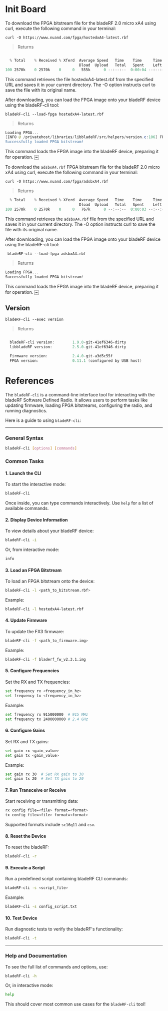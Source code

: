 # Init Board

To download the FPGA bitstream file for the bladeRF 2.0 micro xA4 using curl, execute the following command in your terminal:

```
curl -O https://www.nuand.com/fpga/hostedxA4-latest.rbf
```
> Returns
```powershell

  % Total    % Received % Xferd  Average Speed   Time    Time     Time  Current
                                 Dload  Upload   Total   Spent    Left  Speed
100 2570k    0 2570k    0     0   555k      0 --:--:--  0:00:04 --:--:--  607k
```

This command retrieves the file hostedxA4-latest.rbf from the specified URL and saves it in your current directory. The -O option instructs curl to save the file with its original name.

After downloading, you can load the FPGA image onto your bladeRF device using the bladeRF-cli tool:

```
bladeRF-cli --load-fpga hostedxA4-latest.rbf
```
> Returns
```powershell
Loading FPGA...
[INFO @ /privatehost/libraries/libbladeRF/src/helpers/version.c:106] FPGA version (v0.15.3) is newer than entries in libbladeRF's compatibility table. Please update libbladeRF if problems arise.
Successfully loaded FPGA bitstream!
```

This command loads the FPGA image into the bladeRF device, preparing it for operation. ￼

To download the `adsbxA4.rbf` FPGA bitstream file for the bladeRF 2.0 micro xA4 using curl, execute the following command in your terminal:

```
curl -O https://www.nuand.com/fpga/adsbxA4.rbf
```
> Returns
```powershell
  % Total    % Received % Xferd  Average Speed   Time    Time     Time  Current
                                 Dload  Upload   Total   Spent    Left  Speed
100 2570k    0 2570k    0     0   767k      0 --:--:--  0:00:03 --:--:--  767k
```

This command retrieves the `adsbxA4.rbf` file from the specified URL and saves it in your current directory. The -O option instructs curl to save the file with its original name.

After downloading, you can load the FPGA image onto your bladeRF device using the bladeRF-cli tool:

```
 bladeRF-cli --load-fpga adsbxA4.rbf
```
> Returns
```powershell
Loading FPGA...
Successfully loaded FPGA bitstream!
```

This command loads the FPGA image into the bladeRF device, preparing it for operation. ￼

## Version

```
bladeRF-cli --exec version
```
> Returns
```powershell

  bladeRF-cli version:        1.9.0-git-41ef6346-dirty
  libbladeRF version:         2.5.0-git-41ef6346-dirty

  Firmware version:           2.4.0-git-a3d5c55f
  FPGA version:               0.11.1 (configured by USB host)
```

# References

The `bladeRF-cli` is a command-line interface tool for interacting with the bladeRF Software Defined Radio. It allows users to perform tasks like updating firmware, loading FPGA bitstreams, configuring the radio, and running diagnostics.

Here is a guide to using `bladeRF-cli`:

---

### **General Syntax**
```bash
bladeRF-cli [options] [commands]
```

### **Common Tasks**

#### **1. Launch the CLI**
To start the interactive mode:
```bash
bladeRF-cli
```

Once inside, you can type commands interactively. Use `help` for a list of available commands.

#### **2. Display Device Information**
To view details about your bladeRF device:
```bash
bladeRF-cli -i
```
Or, from interactive mode:
```bash
info
```

#### **3. Load an FPGA Bitstream**
To load an FPGA bitstream onto the device:
```bash
bladeRF-cli -l <path_to_bitstream.rbf>
```
Example:
```bash
bladeRF-cli -l hostedxA4-latest.rbf
```

#### **4. Update Firmware**
To update the FX3 firmware:
```bash
bladeRF-cli -f <path_to_firmware.img>
```
Example:
```bash
bladeRF-cli -f bladerf_fw_v2.3.1.img
```

#### **5. Configure Frequencies**
Set the RX and TX frequencies:
```bash
set frequency rx <frequency_in_hz>
set frequency tx <frequency_in_hz>
```
Example:
```bash
set frequency rx 915000000  # 915 MHz
set frequency tx 2400000000 # 2.4 GHz
```

#### **6. Configure Gains**
Set RX and TX gains:
```bash
set gain rx <gain_value>
set gain tx <gain_value>
```
Example:
```bash
set gain rx 30  # Set RX gain to 30
set gain tx 20  # Set TX gain to 20
```

#### **7. Run Transceive or Receive**
Start receiving or transmitting data:
```bash
rx config file=<file> format=<format>
tx config file=<file> format=<format>
```
Supported formats include `sc16q11` and `csv`.

#### **8. Reset the Device**
To reset the bladeRF:
```bash
bladeRF-cli -r
```

#### **9. Execute a Script**
Run a predefined script containing bladeRF CLI commands:
```bash
bladeRF-cli -s <script_file>
```
Example:
```bash
bladeRF-cli -s config_script.txt
```

#### **10. Test Device**
Run diagnostic tests to verify the bladeRF's functionality:
```bash
bladeRF-cli -t
```

---

### **Help and Documentation**
To see the full list of commands and options, use:
```bash
bladeRF-cli -h
```
Or, in interactive mode:
```bash
help
```

This should cover most common use cases for the `bladeRF-cli` tool!
